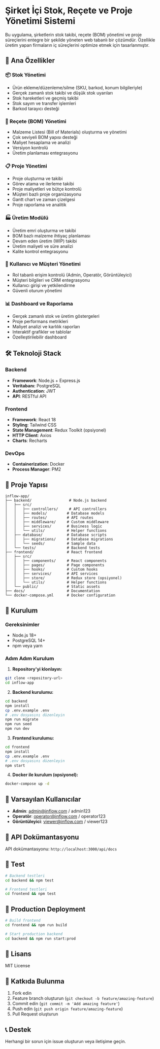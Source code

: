 # Şirket İçi Stok, Reçete ve Proje Yönetimi Sistemi

Bu uygulama, şirketlerin stok takibi, reçete (BOM) yönetimi ve proje süreçlerini entegre bir şekilde yöneten web tabanlı bir çözümdür. Özellikle üretim yapan firmaların iç süreçlerini optimize etmek için tasarlanmıştır.

## 🚀 Ana Özellikler

### 📦 Stok Yönetimi
- Ürün ekleme/düzenleme/silme (SKU, barkod, konum bilgileriyle)
- Gerçek zamanlı stok takibi ve düşük stok uyarıları
- Stok hareketleri ve geçmiş takibi
- Stok sayım ve transfer işlemleri
- Barkod tarayıcı desteği

### 🔧 Reçete (BOM) Yönetimi
- Malzeme Listesi (Bill of Materials) oluşturma ve yönetimi
- Çok seviyeli BOM yapısı desteği
- Maliyet hesaplama ve analizi
- Versiyon kontrolü
- Üretim planlaması entegrasyonu

### 📋 Proje Yönetimi
- Proje oluşturma ve takibi
- Görev atama ve ilerleme takibi
- Proje maliyetleri ve bütçe kontrolü
- Müşteri bazlı proje organizasyonu
- Gantt chart ve zaman çizelgesi
- Proje raporlama ve analitik

### 🏭 Üretim Modülü
- Üretim emri oluşturma ve takibi
- BOM bazlı malzeme ihtiyaç planlaması
- Devam eden üretim (WIP) takibi
- Üretim maliyeti ve süre analizi
- Kalite kontrol entegrasyonu

### 👥 Kullanıcı ve Müşteri Yönetimi
- Rol tabanlı erişim kontrolü (Admin, Operatör, Görüntüleyici)
- Müşteri bilgileri ve CRM entegrasyonu
- Kullanıcı girişi ve yetkilendirme
- Güvenli oturum yönetimi

### 📊 Dashboard ve Raporlama
- Gerçek zamanlı stok ve üretim göstergeleri
- Proje performans metrikleri
- Maliyet analizi ve karlılık raporları
- Interaktif grafikler ve tablolar
- Özelleştirilebilir dashboard

## 🛠 Teknoloji Stack

### Backend
- **Framework**: Node.js + Express.js
- **Veritabanı**: PostgreSQL
- **Authentication**: JWT
- **API**: RESTful API

### Frontend
- **Framework**: React 18
- **Styling**: Tailwind CSS
- **State Management**: Redux Toolkit (opsiyonel)
- **HTTP Client**: Axios
- **Charts**: Recharts

### DevOps
- **Containerization**: Docker
- **Process Manager**: PM2

## 📁 Proje Yapısı

```
inflow-app/
├── backend/                 # Node.js backend
│   ├── src/
│   │   ├── controllers/     # API controllers
│   │   ├── models/         # Database models
│   │   ├── routes/         # API routes
│   │   ├── middleware/     # Custom middleware
│   │   ├── services/       # Business logic
│   │   └── utils/          # Helper functions
│   ├── database/           # Database scripts
│   │   ├── migrations/     # Database migrations
│   │   └── seeds/          # Sample data
│   └── tests/              # Backend tests
├── frontend/               # React frontend
│   ├── src/
│   │   ├── components/     # React components
│   │   ├── pages/          # Page components
│   │   ├── hooks/          # Custom hooks
│   │   ├── services/       # API services
│   │   ├── store/          # Redux store (opsiyonel)
│   │   └── utils/          # Helper functions
│   └── public/             # Static assets
├── docs/                   # Documentation
└── docker-compose.yml      # Docker configuration
```

## 🚦 Kurulum

### Gereksinimler
- Node.js 18+
- PostgreSQL 14+
- npm veya yarn

### Adım Adım Kurulum

1. **Repository'yi klonlayın:**
```bash
git clone <repository-url>
cd inflow-app
```

2. **Backend kurulumu:**
```bash
cd backend
npm install
cp .env.example .env
# .env dosyasını düzenleyin
npm run migrate
npm run seed
npm run dev
```

3. **Frontend kurulumu:**
```bash
cd frontend
npm install
cp .env.example .env
# .env dosyasını düzenleyin
npm start
```

4. **Docker ile kurulum (opsiyonel):**
```bash
docker-compose up -d
```

## 🔐 Varsayılan Kullanıcılar

- **Admin**: admin@inflow.com / admin123
- **Operatör**: operator@inflow.com / operator123
- **Görüntüleyici**: viewer@inflow.com / viewer123

## 📖 API Dokümantasyonu

API dokümantasyonu: `http://localhost:3000/api/docs`

## 🧪 Test

```bash
# Backend testleri
cd backend && npm test

# Frontend testleri
cd frontend && npm test
```

## 🚀 Production Deployment

```bash
# Build frontend
cd frontend && npm run build

# Start production backend
cd backend && npm run start:prod
```

## 📄 Lisans

MIT License

## 🤝 Katkıda Bulunma

1. Fork edin
2. Feature branch oluşturun (`git checkout -b feature/amazing-feature`)
3. Commit edin (`git commit -m 'Add amazing feature'`)
4. Push edin (`git push origin feature/amazing-feature`)
5. Pull Request oluşturun

## 📞 Destek

Herhangi bir sorun için issue oluşturun veya iletişime geçin.